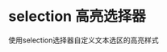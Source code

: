 # selection 高亮选择器

使用selection选择器自定义文本选区的高亮样式

<vuep template="#example"></vuep>

<script v-pre type="text/x-template" id="example">
<template>
  <div class="selection-highlight">这是一段文字，尝试按住鼠标进行拖拽选择文字</div>
</template>
<style>
  .selection-highlight::selection {
    background: #ce3d3a;
    color: #fff;
  }
</style>
<script>
</script>
</script>